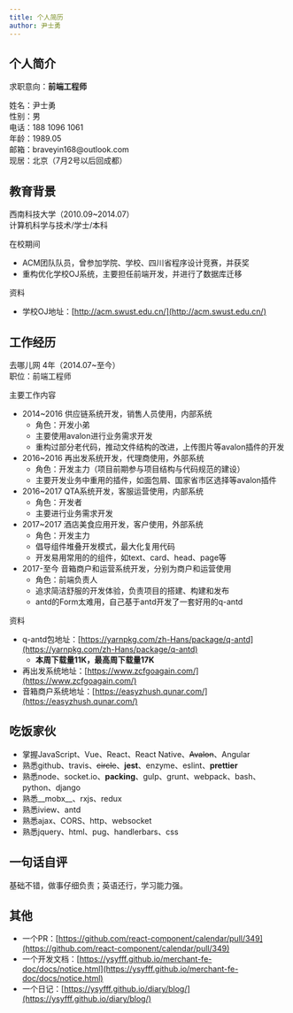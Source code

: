 ```yaml
---
title: 个人简历
author: 尹士勇
---
```


## 个人简介

求职意向：__前端工程师__

<p>
<div class="cv-wrapper">
<div>姓名：尹士勇</div>
<div >性别：男</div>
</div>
<div class="cv-wrapper">
<div>电话：188 1096 1061</div>
<div >年龄：1989.05</div>
</div>
<div class="cv-wrapper">
<div>邮箱：braveyin168@outlook.com</div>
<div >现居：北京（7月2号以后回成都）</div>
</div>
</p>

## 教育背景

<div class="cv-wrapper">
<div>西南科技大学（2010.09~2014.07）</div>     
<div>计算机科学与技术/学士/本科</div>
</div>

在校期间
- ACM团队队员，曾参加学院、学校、四川省程序设计竞赛，并获奖
- 重构优化学校OJ系统，主要担任前端开发，并进行了数据库迁移

资料
- 学校OJ地址：[http://acm.swust.edu.cn/](http://acm.swust.edu.cn/)

## 工作经历

<div class="cv-wrapper">
<div>去哪儿网 4年（2014.07~至今）</div>     
<div>职位：前端工程师</div>
</div>

主要工作内容
- 2014~2016    供应链系统开发，销售人员使用，内部系统
  - 角色：开发小弟
  - 主要使用avalon进行业务需求开发
  - 重构过部分老代码，推动文件结构的改进，上传图片等avalon插件的开发
- 2016~2016    再出发系统开发，代理商使用，外部系统
  - 角色：开发主力（项目前期参与项目结构与代码规范的建设）
  - 主要开发业务中重用的插件，如面包屑、国家省市区选择等avalon插件
- 2016~2017    QTA系统开发，客服运营使用，内部系统
  - 角色：开发者
  - 主要进行业务需求开发
- 2017~2017    酒店美食应用开发，客户使用，外部系统
  - 角色：开发主力
  - 倡导组件堆叠开发模式，最大化复用代码
  - 开发易用常用的的组件，如text、card、head、page等
- 2017-至今    音箱商户和运营系统开发，分别为商户和运营使用
  - 角色：前端负责人
  - 追求简洁舒服的开发体验，负责项目的搭建、构建和发布
  - antd的Form太难用，自己基于antd开发了一套好用的q-antd

资料
- q-antd包地址：[https://yarnpkg.com/zh-Hans/package/q-antd](https://yarnpkg.com/zh-Hans/package/q-antd)
  - __本周下载量11K，最高周下载量17K__
- 再出发系统地址：[https://www.zcfgoagain.com/](https://www.zcfgoagain.com/)
- 音箱商户系统地址：[https://easyzhush.qunar.com/](https://easyzhush.qunar.com/)

## 吃饭家伙

- 掌握JavaScript、Vue、React、React Native、~~Avalon~~、Angular
- 熟悉github、travis、~~circle~~、__jest__、enzyme、eslint、__prettier__
- 熟悉node、socket.io、__packing__、gulp、grunt、webpack、bash、python、django
- 熟悉__mobx__、rxjs、redux
- 熟悉iview、antd
- 熟悉ajax、CORS、http、websocket
- 熟悉jquery、html、pug、handlerbars、css

## 一句话自评

基础不错，做事仔细负责；英语还行，学习能力强。

## 其他

- 一个PR：[https://github.com/react-component/calendar/pull/349](https://github.com/react-component/calendar/pull/349)
- 一个开发文档：[https://ysyfff.github.io/merchant-fe-doc/docs/notice.html](https://ysyfff.github.io/merchant-fe-doc/docs/notice.html)
- 一个日记：[https://ysyfff.github.io/diary/blog/](https://ysyfff.github.io/diary/blog/)
